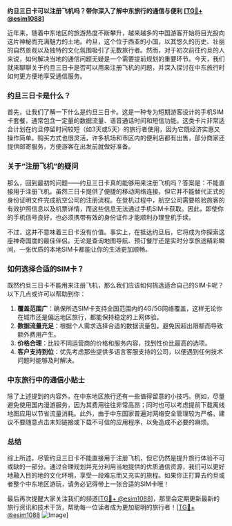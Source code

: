 **约旦三日卡可以注册飞机吗？带你深入了解中东旅行的通信与便利 [[TG💪+ @esim1088](https://t.me/s/esim1088)]**

近年来，随着中东地区的旅游热度不断攀升，越来越多的中国游客开始将目光投向这片神秘而充满魅力的土地。约旦，这个位于西亚的小国，以其悠久的历史、壮丽的自然景观以及独特的文化氛围吸引了无数旅行者。然而，对于初次前往约旦的人来说，如何解决当地的通信问题无疑是一个需要提前规划的重要环节。今天，我们就来聊聊关于约旦三日卡是否可以用来注册飞机的问题，并深入探讨在中东旅行时如何更方便地享受通信服务。

### 约旦三日卡是什么？

首先，让我们了解一下什么是约旦三日卡。这是一种专为短期游客设计的手机SIM卡套餐，通常包含一定量的数据流量、语音通话时间和短信功能。这类卡片非常适合计划在约旦停留时间较短（如3天或5天）的旅行者使用，因为它既经济实惠又操作简单。购买方式也很灵活，许多机场和市区内的便利店都有出售，部分商家还提供邮寄服务，方便游客在出发前就做好准备。

### 关于“注册飞机”的疑问

那么，回到最初的问题——约旦三日卡真的能够用来注册飞机吗？答案是：不能直接用于注册飞机。虽然三日卡提供了便捷的移动网络连接，但它并不能替代正式的身份证明文件完成航空公司的注册流程。在登机过程中，航空公司需要核验旅客的有效护照信息以及机票详情，而这些信息无法通过手机SIM卡获取。因此，即使你的手机信号良好，也必须携带有效的身份证件才能顺利办理登机手续。

不过，这并不意味着三日卡没有价值。事实上，在抵达约旦后，它将成为你探索这座神奇国度的最佳伴侣。无论是查询地图导航、预订餐厅还是实时分享旅途精彩瞬间，一张优质的本地SIM卡都能让你的生活更加顺畅。

### 如何选择合适的SIM卡？

既然约旦三日卡不能用来注册飞机，那么我们应该如何挑选适合自己的SIM卡呢？以下几点或许可以帮助到你：

1. **覆盖范围广**：确保所选SIM卡支持全国范围内的4G/5G网络覆盖，这样无论你在城市还是偏远地区旅行，都能保持稳定的上网体验。
2. **数据流量充足**：根据个人需求选择合适的数据流量包，避免因超出限额而导致额外费用产生。
3. **价格合理**：比较不同运营商的价格和服务内容，找到性价比最高的选项。
4. **客户支持到位**：优先考虑那些提供多语言客服支持的公司，以便遇到任何技术问题时能够及时解决。

### 中东旅行中的通信小贴士

除了上述提到的内容外，在中东地区旅行还有一些值得留意的小技巧。例如，尽量避免使用国内漫游服务，因为其费用往往非常高昂；同时也可以考虑提前下载离线地图应用以节省流量消耗。此外，由于中东国家普遍对网络安全管理较为严格，建议不要随意点击未知链接或下载不可信的应用程序，以免造成不必要的麻烦。

### 总结

综上所述，尽管约旦三日卡不能直接用于注册飞机，但它仍然是提升旅行体验不可或缺的一部分。通过合理规划并充分利用当地提供的优质通信资源，我们可以更好地融入目的地的文化环境，享受一段难忘而又充实的旅程。如果你正打算去约旦或者整个中东地区游玩，请务必记得带上一张合适的SIM卡哦！

最后再次提醒大家关注我们的频道[[TG💪+ @esim1088](https://t.me/s/esim1088)]，那里会定期更新最新的旅行资讯和技术干货，帮助每一位读者成为更加聪明的旅行者！[[TG💪+ @esim1088](https://t.me/s/esim1088) ![Image](https://i.postimg.cc/4NQfJmqS/Snipaste-2025-05-13-00-14-12.png)]